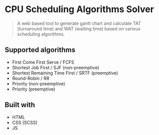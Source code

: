# CPU Scheduling Algorithms Solver
> A web based tool to generate gantt chart and calculate TAT (turnaround time) and WAT (waiting time) based on various scheduling algorithms.

## Supported algorithms
- First Come First Serve / FCFS
- Shortest Job First / SJF (non-preemptive)
- Shortest Remaining Time First / SRTF (preemptive)
- Round-Robin / RR
- Priority (non-preemptive)
- Priority (preemptive)

## Built with
- HTML
- CSS (SCSS)
- JS